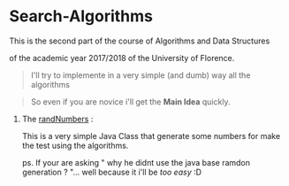# Search-Algorithms

This is the second part of the course of Algorithms and Data Structures 

of the academic year 2017/2018 of the University of Florence. 

>  I'll try to implemente in a very simple (and dumb) way all the algorithms

>  So even if you are novice i'll get the **Main Idea** quickly.

1. The [randNumbers](https://github.com/DanerSound/Search-Algorithms/tree/randNumbers) :

   This is a very simple Java Class that generate some numbers for make the test using the algorithms.
   
   ps. If your are asking " why he didnt use the java base ramdon generation ? "... well because it i'll be _too easy_ :D

